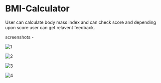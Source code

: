 # BMI-Calculator
User can calculate body mass index and can check score and depending upon score user can get relavent feedback.

screenshots - 

![1](https://user-images.githubusercontent.com/104763062/229273319-e18cbc4f-e9c6-4341-b60c-faeeea03f3d8.jpg)

![2](https://user-images.githubusercontent.com/104763062/229273323-6ac75f48-6ea4-4355-a3a3-57527b81ad6a.jpg)

![3](https://user-images.githubusercontent.com/104763062/229273326-57cac0aa-6835-4b0e-8a67-4f24be32770c.jpg)

![4](https://user-images.githubusercontent.com/104763062/229273328-1d5b3f94-aa64-42e7-bb92-473147909290.jpg)

